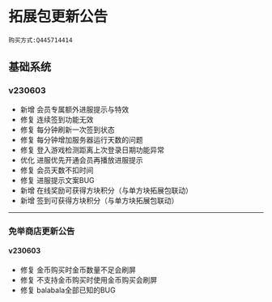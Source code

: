 # 拓展包更新公告
``购买方式:Q445714414``
## 基础系统
### v230603
- 新增 会员专属额外进服提示与特效
- 修复 连续签到功能无效
- 修复 每分钟刷新一次签到状态
- 修复 每分钟增加服务器运行天数的问题
- 修复 登入游戏检测距离上次登录日期功能异常
- 优化 进服优先开通会员再播放进服提示
- 修复 会员天数不扣时间
- 修复 进服提示文案BUG
- 新增 在线奖励可获得方块积分（与单方块拓展包联动）
- 新增 签到可获得方块积分（与单方块拓展包联动） 

---

### 免举商店更新公告
#### v230603
 
 - 修复 金币购买时金币数量不足会刷屏
 - 修复 不支持金币购买时使用金币购买会刷屏
 - 修复 balabala全部已知的BUG
